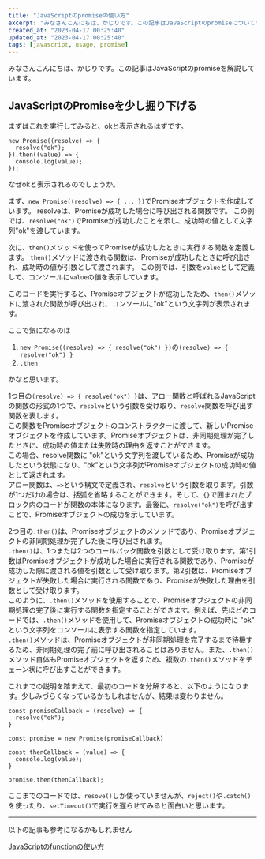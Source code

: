 ```yaml
---
title: "JavaScriptのpromiseの使い方"
excerpt: "みなさんこんにちは、かじりです。この記事はJavaScriptのpromiseについての説明をする記事です。例題多めで書いていきますので、実行しながら確認してみると理解が深まると思います。"
created_at: "2023-04-17 00:25:40"
updated_at: "2023-04-17 00:25:40"
tags: [javascript, usage, promise]
---
```


みなさんこんにちは、かじりです。この記事はJavaScriptのpromiseを解説しています。


## JavaScriptのPromiseを少し掘り下げる

まずはこれを実行してみると、okと表示されるはずです。

```
new Promise((resolve) => {
  resolve("ok");
}).then((value) => {
  console.log(value);
});
```

なぜokと表示されるのでしょうか。

まず、`new Promise((resolve) => { ... })`でPromiseオブジェクトを作成しています。
resolveは、Promiseが成功した場合に呼び出される関数です。
この例では、`resolve("ok")`でPromiseが成功したことを示し、成功時の値として文字列"ok"を渡しています。

次に、`then()`メソッドを使ってPromiseが成功したときに実行する関数を定義します。
`then()`メソッドに渡される関数は、Promiseが成功したときに呼び出され、成功時の値が引数として渡されます。
この例では、引数を`value`として定義して、コンソールに`value`の値を表示しています。

このコードを実行すると、Promiseオブジェクトが成功したため、`then()`メソッドに渡された関数が呼び出され、コンソールに"ok"という文字列が表示されます。

ここで気になるのは

1. `new Promise((resolve) => { resolve("ok") })`の`(resolve) => { resolve("ok") }`
2. `.then`

かなと思います。

1つ目の`(resolve) => { resolve("ok") }`は、アロー関数と呼ばれるJavaScriptの関数の形式の1つで、`resolve`という引数を受け取り、`resolve`関数を呼び出す関数を表します。  
この関数をPromiseオブジェクトのコンストラクターに渡して、新しいPromiseオブジェクトを作成しています。Promiseオブジェクトは、非同期処理が完了したときに、成功時の値または失敗時の理由を返すことができます。  
この場合、resolve関数に "ok"という文字列を渡しているため、Promiseが成功したという状態になり、"ok"という文字列がPromiseオブジェクトの成功時の値として返されます。  
アロー関数は、`=>`という構文で定義され、`resolve`という引数を取ります。引数が1つだけの場合は、括弧を省略することができます。そして、`{}`で囲まれたブロック内のコードが関数の本体になります。最後に、`resolve("ok")`を呼び出すことで、Promiseオブジェクトの成功を示しています。

2つ目の`.then()`は、Promiseオブジェクトのメソッドであり、Promiseオブジェクトの非同期処理が完了した後に呼び出されます。  
`.then()`は、1つまたは2つのコールバック関数を引数として受け取ります。第1引数はPromiseオブジェクトが成功した場合に実行される関数であり、Promiseが成功した際に渡される値を引数として受け取ります。第2引数は、Promiseオブジェクトが失敗した場合に実行される関数であり、Promiseが失敗した理由を引数として受け取ります。  
このように、`.then()`メソッドを使用することで、Promiseオブジェクトの非同期処理の完了後に実行する関数を指定することができます。例えば、先ほどのコードでは、`.then()`メソッドを使用して、Promiseオブジェクトの成功時に "ok" という文字列をコンソールに表示する関数を指定しています。  
`.then()`メソッドは、Promiseオブジェクトが非同期処理を完了するまで待機するため、非同期処理の完了前に呼び出されることはありません。また、`.then()`メソッド自体もPromiseオブジェクトを返すため、複数の`.then()`メソッドをチェーン状に呼び出すことができます。

これまでの説明を踏まえて、最初のコードを分解すると、以下のようになります。少しみづらくなっているかもしれませんが、結果は変わりません。

```
const promiseCallback = (resolve) => {
  resolve("ok");
}

const promise = new Promise(promiseCallback)

const thenCallback = (value) => {
  console.log(value);
}

promise.then(thenCallback);
```

ここまでのコードでは、`resove()`しか使っていませんが、`reject()`や`.catch()`を使ったり、`setTimeout()`で実行を遅らせてみると面白いと思います。

---

以下の記事も参考になるかもしれません

<a is="my-link" href="(/javascript-function)">JavaScriptのfunctionの使い方</a> 
